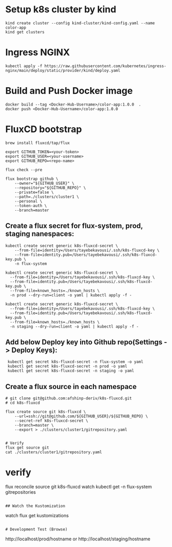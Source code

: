 # Setup k8s cluster by kind
```
kind create cluster --config kind-cluster/kind-config.yaml --name color-app
kind get clusters
```

# Ingress NGINX
```
kubectl apply -f https://raw.githubusercontent.com/kubernetes/ingress-nginx/main/deploy/static/provider/kind/deploy.yaml
```

# Build and Push Docker image
```
docker build --tag <Docker-Hub-Username>/color-app:1.0.0  .
docker push <Docker-Hub-Username>/color-app:1.0.0
```

# FluxCD bootstrap
```
brew install fluxcd/tap/flux

export GITHUB_TOKEN=<your-token>
export GITHUB_USER=<your-username>
export GITHUB_REPO=<repo-name>

flux check --pre

flux bootstrap github \
    --owner="${GITHUB_USER}" \
    --repository="${GITHUB_REPO}" \
    --private=false \
    --path=./clusters/cluster1 \
    --personal \
    --token-auth \
    --branch=master 

```

## Create a flux secret for flux-system, prod, staging nanespaces:
```
kubectl create secret generic k8s-fluxcd-secret \
    --from-file=identity=/Users/tayebekavousi/.ssh/k8s-fluxcd-key \
    --from-file=identity.pub=/Users/tayebekavousi/.ssh/k8s-fluxcd-key.pub \
    -n flux-system

kubectl create secret generic k8s-fluxcd-secret \
  --from-file=identity=/Users/tayebekavousi/.ssh/k8s-fluxcd-key \
  --from-file=identity.pub=/Users/tayebekavousi/.ssh/k8s-fluxcd-key.pub \
  --from-file=known_hosts=./known_hosts \
  -n prod --dry-run=client -o yaml | kubectl apply -f -

kubectl create secret generic k8s-fluxcd-secret \
  --from-file=identity=/Users/tayebekavousi/.ssh/k8s-fluxcd-key \
  --from-file=identity.pub=/Users/tayebekavousi/.ssh/k8s-fluxcd-key.pub \
  --from-file=known_hosts=./known_hosts \
  -n staging --dry-run=client -o yaml | kubectl apply -f -
```

## Add below Deploy key into Github repo(Settings -> Deploy Keys):
```
 kubectl get secret k8s-fluxcd-secret -n flux-system -o yaml
 kubectl get secret k8s-fluxcd-secret -n prod -o yaml
 kubectl get secret k8s-fluxcd-secret -n staging -o yaml

```

## Create a flux source in each namespace
```
# git clone git@github.com:afshinp-deriv/k8s-fluxcd.git
# cd k8s-fluxcd

flux create source git k8s-fluxcd \
    --url=ssh://git@github.com/${GITHUB_USER}/${GITHUB_REPO} \
    --secret-ref k8s-fluxcd-secret \
    --branch=master \
    --export > ./clusters/cluster1/gitrepository.yaml


# Verify
flux get source git
cat ./clusters/cluster1/gitrepository.yaml
```

# verify
flux reconcile source git k8s-fluxcd
watch kubectl get -n flux-system gitrepositories
```

## Watch the Kustomization
```
watch flux get kustomizations
```

# Development Test (Browse)
```
http://localhost/prod/hostname
or
http://localhost/staging/hostname
```